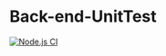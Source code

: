 # Back-end-UnitTest

[![Node.js CI](https://github.com/DavidMolatodi/Back-end-UnitTest/actions/workflows/node.js.yml/badge.svg)](https://github.com/DavidMolatodi/Back-end-UnitTest/actions/workflows/node.js.yml)
